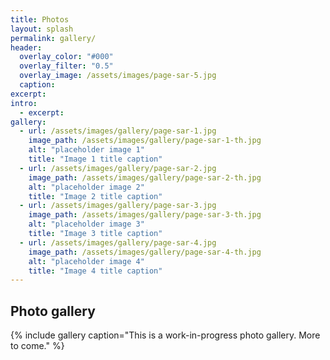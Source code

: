 ```yaml
---
title: Photos
layout: splash
permalink: gallery/
header:
  overlay_color: "#000"
  overlay_filter: "0.5"
  overlay_image: /assets/images/page-sar-5.jpg
  caption:
excerpt:
intro: 
  - excerpt:
gallery:
  - url: /assets/images/gallery/page-sar-1.jpg
    image_path: /assets/images/gallery/page-sar-1-th.jpg
    alt: "placeholder image 1"
    title: "Image 1 title caption"
  - url: /assets/images/gallery/page-sar-2.jpg
    image_path: /assets/images/gallery/page-sar-2-th.jpg
    alt: "placeholder image 2"
    title: "Image 2 title caption"
  - url: /assets/images/gallery/page-sar-3.jpg
    image_path: /assets/images/gallery/page-sar-3-th.jpg
    alt: "placeholder image 3"
    title: "Image 3 title caption"
  - url: /assets/images/gallery/page-sar-4.jpg
    image_path: /assets/images/gallery/page-sar-4-th.jpg
    alt: "placeholder image 4"
    title: "Image 4 title caption"            
---
```


## Photo gallery

{% include gallery caption="This is a work-in-progress photo gallery. More to come." %}
